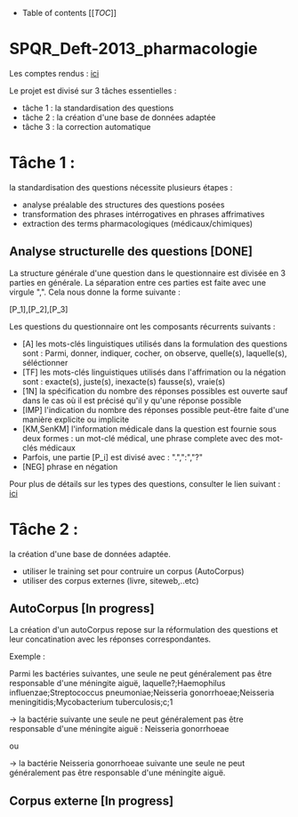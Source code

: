 * Table of contents
[[_TOC_]]

# SPQR_Deft-2013_pharmacologie

Les comptes rendus : [ici](./CompteRendu.md)

Le projet est divisé sur 3 tâches essentielles : 
- tâche 1 : la standardisation des questions
- tâche 2 : la création d'une base de données adaptée
- tâche 3 : la correction automatique 

# Tâche 1 : 

la standardisation des questions nécessite plusieurs étapes : 
- analyse préalable des structures des questions posées
- transformation des phrases intérrogatives en phrases affrimatives
- extraction des terms pharmacologiques (médicaux/chimiques)

## Analyse structurelle des questions [DONE]

La structure générale d'une question dans le questionnaire est divisée en 3 parties en générale. La séparation entre ces parties est faite avec une 
virgule ",". Cela nous donne la forme suivante : 

[P_1],[P_2],[P_3]

Les questions du questionnaire ont les composants récurrents suivants : 

- [A]  les mots-clés linguistiques utilisés dans la formulation des questions sont : Parmi, donner, indiquer, cocher, on observe, quelle(s), laquelle(s), séléctionner
- [TF] les mots-clés linguistiques utilisés dans l'affrimation ou la négation sont : exacte(s), juste(s), inexacte(s) fausse(s), vraie(s)
- [1N] la spécification du nombre des réponses possibles est ouverte sauf dans le cas où il est précisé qu'il y qu'une réponse possible
- [IMP] l'indication du nombre des réponses possible peut-être faite d'une manière explicite ou implicite
- [KM,SenKM] l'information médicale dans la question est fournie sous deux formes : un mot-clé médical, une phrase complete avec des mot-clés médicaux
- Parfois, une partie [P_i] est divisé avec : ".",":","?"
- [NEG] phrase en négation

Pour plus de détails sur les types des questions, consulter le lien suivant : [ici](./sortQ_BuildCorpus/note.md)

# Tâche 2 : 

la création d'une base de données adaptée.

- utiliser le training set pour contruire un corpus (AutoCorpus)
- utiliser des corpus externes (livre, siteweb,..etc)

## AutoCorpus [In progress]

La création d'un autoCorpus repose sur la réformulation des questions et leur concatination avec les réponses correspondantes.

Exemple : 

Parmi les bactéries suivantes, une seule ne peut généralement pas être responsable d'une méningite aiguë, laquelle?;Haemophilus influenzae;Streptococcus pneumoniae;Neisseria gonorrhoeae;Neisseria meningitidis;Mycobacterium tuberculosis;c;1

->  la bactérie suivante une seule ne peut généralement pas être responsable d'une méningite aiguë : Neisseria gonorrhoeae

ou 

-> la bactérie Neisseria gonorrhoeae suivante une seule ne peut généralement pas être responsable d'une méningite aiguë.

## Corpus externe [In progress]

